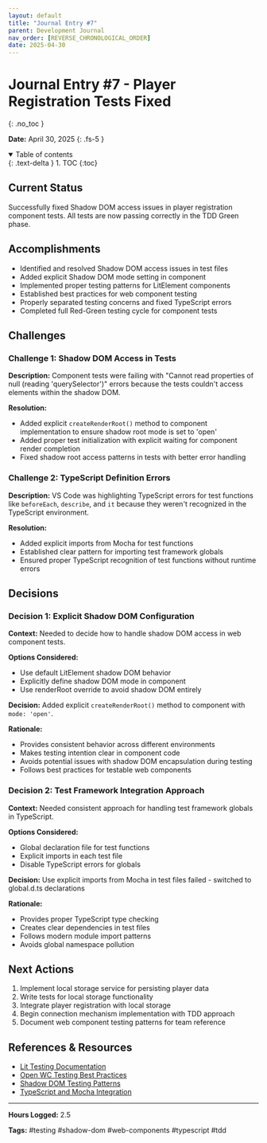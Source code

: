 ```yaml
---
layout: default
title: "Journal Entry #7"
parent: Development Journal
nav_order: [REVERSE_CHRONOLOGICAL_ORDER]
date: 2025-04-30
---
```


# Journal Entry #7 - Player Registration Tests Fixed
{: .no_toc }

**Date:** April 30, 2025
{: .fs-5 }

<details open markdown="block">
  <summary>
    Table of contents
  </summary>
  {: .text-delta }
1. TOC
{:toc}
</details>

## Current Status

Successfully fixed Shadow DOM access issues in player registration component tests. All tests are now passing correctly in the TDD Green phase.

## Accomplishments

- Identified and resolved Shadow DOM access issues in test files
- Added explicit Shadow DOM mode setting in component
- Implemented proper testing patterns for LitElement components
- Established best practices for web component testing
- Properly separated testing concerns and fixed TypeScript errors
- Completed full Red-Green testing cycle for component tests

## Challenges

### Challenge 1: Shadow DOM Access in Tests

**Description:** Component tests were failing with "Cannot read properties of null (reading 'querySelector')" errors because the tests couldn't access elements within the shadow DOM.

**Resolution:** 
- Added explicit `createRenderRoot()` method to component implementation to ensure shadow root mode is set to 'open'
- Added proper test initialization with explicit waiting for component render completion
- Fixed shadow root access patterns in tests with better error handling

### Challenge 2: TypeScript Definition Errors

**Description:** VS Code was highlighting TypeScript errors for test functions like `beforeEach`, `describe`, and `it` because they weren't recognized in the TypeScript environment.

**Resolution:**
- Added explicit imports from Mocha for test functions
- Established clear pattern for importing test framework globals
- Ensured proper TypeScript recognition of test functions without runtime errors

## Decisions

### Decision 1: Explicit Shadow DOM Configuration

**Context:** Needed to decide how to handle shadow DOM access in web component tests.

**Options Considered:**
- Use default LitElement shadow DOM behavior
- Explicitly define shadow DOM mode in component
- Use renderRoot override to avoid shadow DOM entirely

**Decision:** Added explicit `createRenderRoot()` method to component with `mode: 'open'`.

**Rationale:**
- Provides consistent behavior across different environments
- Makes testing intention clear in component code
- Avoids potential issues with shadow DOM encapsulation during testing
- Follows best practices for testable web components

### Decision 2: Test Framework Integration Approach

**Context:** Needed consistent approach for handling test framework globals in TypeScript.

**Options Considered:**
- Global declaration file for test functions
- Explicit imports in each test file
- Disable TypeScript errors for globals

**Decision:** Use explicit imports from Mocha in test files failed - switched to global.d.ts declarations

**Rationale:**
- Provides proper TypeScript type checking
- Creates clear dependencies in test files
- Follows modern module import patterns
- Avoids global namespace pollution

## Next Actions

1. Implement local storage service for persisting player data
2. Write tests for local storage functionality
3. Integrate player registration with local storage
4. Begin connection mechanism implementation with TDD approach
5. Document web component testing patterns for team reference

## References & Resources

- [Lit Testing Documentation](https://lit.dev/docs/tools/testing/)
- [Open WC Testing Best Practices](https://open-wc.org/guides/developing-components/testing/)
- [Shadow DOM Testing Patterns](https://developer.mozilla.org/en-US/docs/Web/API/Web_components/Using_shadow_DOM)
- [TypeScript and Mocha Integration](https://mochajs.org/#-require-module-r-module)

---

**Hours Logged:** 2.5

**Tags:** #testing #shadow-dom #web-components #typescript #tdd